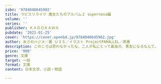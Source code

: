 ```yaml
---
isbn: '9784040645902'
title: ラピスリライツ 魔女たちのアルバム２ supernova編
volume: ''
series: ''
publisher: ＫＡＤＯＫＡＷＡ
pubdate: '2021-01-25'
cover: 'https://cover.openbd.jp/9784040645902.jpg'
author: あさのハジメ／著 Ｕ３５／イラスト ProjectPARALLEL／原著
description: このころは思わなかったな、二人が私にとって最高の、悪友になるなんて。
price: '900'
genre: 文庫
target: 一般
format: 文庫
content: 日本文学、小説・物語

---
```

